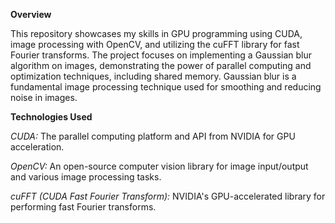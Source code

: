 **Overview**

This repository showcases my skills in GPU programming using CUDA, image processing with OpenCV, and utilizing the cuFFT library for fast Fourier transforms. The project focuses on implementing a Gaussian blur algorithm on images, demonstrating the power of parallel computing and optimization techniques, including shared memory. Gaussian blur is a fundamental image processing technique used for smoothing and reducing noise in images. 

**Technologies Used**

 _CUDA:_ The parallel computing platform and API from NVIDIA for GPU acceleration.
    
_OpenCV:_ An open-source computer vision library for image input/output and various image processing tasks.
    
_cuFFT (CUDA Fast Fourier Transform):_ NVIDIA's GPU-accelerated library for performing fast Fourier transforms.
